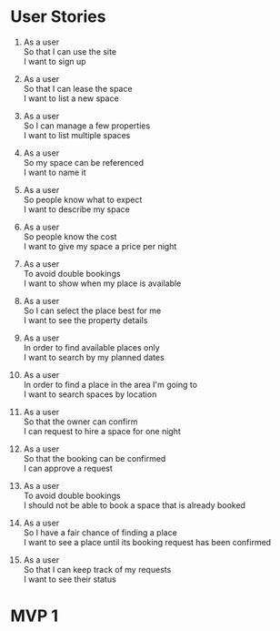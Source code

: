 # User Stories

1. As a user  
So that I can use the site  
I want to sign up

2. As a user  
So that I can lease the space  
I want to list a new space

3. As a user  
So I can manage a few properties  
I want to list multiple spaces

4. As a user  
So my space can be referenced  
I want to name it

5. As a user  
So people know what to expect  
I want to describe my space

6. As a user  
So people know the cost  
I want to give my space a price per night  

7. As a user  
To avoid double bookings  
I want to show when my place is available

8. As a user  
So I can select the place best for me  
I want to see the property details

9. As a user  
In order to find available places only  
I want to search by my planned dates

10. As a user  
In order to find a place in the area I'm going to  
I want to search spaces by location

11. As a user  
So that the owner can confirm  
I can request to hire a space for one night

12. As a user  
So that the booking can be confirmed  
I can approve a request

13. As a user  
To avoid double bookings  
I should not be able to book a space that is already booked

14. As a user  
So I have a fair chance of finding a place  
I want to see a place until its booking request has been confirmed

15. As a user  
So that I can keep track of my requests  
I want to see their status


# MVP 1
